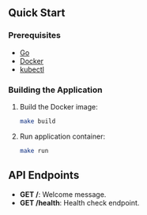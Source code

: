 ## Quick Start

### Prerequisites

- [Go](https://golang.org/doc/install)
- [Docker](https://docs.docker.com/get-docker/)
- [kubectl](https://kubernetes.io/docs/tasks/tools/install-kubectl/)

### Building the Application

1. Build the Docker image:

    ```sh
    make build
    ```

3. Run application container:

    ```sh
    make run
    ```
## API Endpoints

- **GET /**: Welcome message.
- **GET /health**: Health check endpoint.